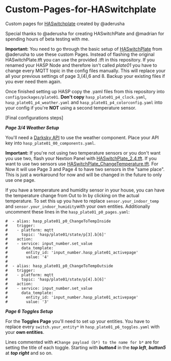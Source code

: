 # Custom-Pages-for-HASwitchplate
Custom pages for [HASwitchplate](https://github.com/aderusha/HASwitchPlate) created by @aderusha

Special thanks to @aderusha for creating HASwitchPlate and @madrian for spending hours of beta testing with me. 

**Important:** You need to go through the basic setup of [HASwitchPlate](https://github.com/aderusha/HASwitchPlate) from @aderusha to use these custom Pages. Instead of flashing the original HASwitchPlate.tft you can use the provided .tft in this repository. 
If you renamed your HASP Node and therefore isn't called *plate01* you have to change every MQTT topic in the config files manually.
This will replace your all your previous settings of page 3,(4),6 and 8. Backup your existing files if you ever need them again. 

Once finished setting up HASP copy the .yaml files from this repository into ```config/packages/plate01```. 
**Don't copy** ```hasp_plate01_p4_clock.yaml```, ```hasp_plate01_p4_weather.yaml``` and ```hasp_plate01_p4_colorconfig.yaml``` into your config if you're **NOT** using a second temperature sensor. 

[Final configurations steps]

**_Page 3/4 Weather Setup_**

You'll need a [Darksky API](https://darksky.net/dev) to use the weather component. Place your API key into ```hasp_plate01_00_components.yaml```. 

**Important:** If you're not using two temperature sensors or you don't want you use two, flash your Nextion Panel with [HASwitchPlate_2.4.tft](https://github.com/zonko16/Custom-Pages-for-HASwitchplate/blob/master/Nextion%20HMI/HASwitchPlate_2.4.tft). If you want to use two sensors use [HASwitchPlate_ChangeTemperature.tft](https://github.com/zonko16/Custom-Pages-for-HASwitchplate/blob/master/Nextion%20HMI/HASwitchPlate_2.4_ChangeTemperature.tft). For Now it will use Page 3 and Page 4 to have two sensors in the "same place". This is just a workaround for now and will be changed in the future to only use one page.

If you have a temperature and humidity sensor in your house, you can have the temperature change from Out to In by clicking on the actual temperature. 
To set this up you have to replace ```sensor.your_indoor_temp``` and ```sensor.your_indoor_humidity```with your own entities.
Additionally uncomment these lines in the ```hasp_plate01_p0_pages.yaml```:
```
#  - alias: hasp_plate01_p0_ChangeToTempInside
#    trigger:
#    - platform: mqtt
#      topic: 'hasp/plate01/state/p[3].b[6]'    
#    action:
#    - service: input_number.set_value
#      data_template:
#        entity_id: 'input_number.hasp_plate01_activepage'
#        value: '4'
#  
#  - alias: hasp_plate01_p0_ChangeToTempOutside
#    trigger:
#    - platform: mqtt
#      topic: 'hasp/plate01/state/p[4].b[6]'    
#    action:
#    - service: input_number.set_value
#      data_template:
#        entity_id: 'input_number.hasp_plate01_activepage'
#        value: '3'     
```



**_Page 6 Toggles Setup_**

For the **Toggles Page** you'll need to set up your entities. You have to replace every ```switch.your_entity*``` in ```hasp_plate01_p6_toggles.yaml``` with your **own entities**.

Lines commented with ```#Change payload (b*) to the name for b*```  are for setting the title of each toggle. Starting with **_button4_** in the **_top left_**, **_button5_** at **_top right_** and so on.


